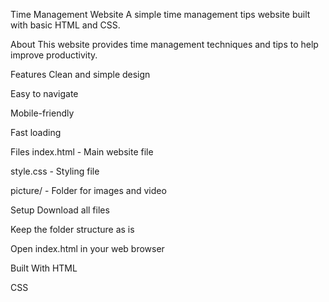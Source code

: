 Time Management Website
A simple time management tips website built with basic HTML and CSS.

About
This website provides time management techniques and tips to help improve productivity.

Features
Clean and simple design

Easy to navigate

Mobile-friendly

Fast loading

Files
index.html - Main website file

style.css - Styling file

picture/ - Folder for images and video

Setup
Download all files

Keep the folder structure as is

Open index.html in your web browser

Built With
HTML

CSS

